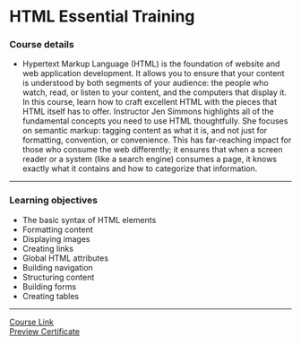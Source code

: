 # HTML Essential Training
### Course details
- Hypertext Markup Language (HTML) is the foundation of website and web application development. It allows you to ensure that your content is understood by both segments of your audience: the people who watch, read, or listen to your content, and the computers that display it. In this course, learn how to craft excellent HTML with the pieces that HTML itself has to offer. Instructor Jen Simmons highlights all of the fundamental concepts you need to use HTML thoughtfully. She focuses on semantic markup: tagging content as what it is, and not just for formatting, convention, or convenience. This has far-reaching impact for those who consume the web differently; it ensures that when a screen reader or a system (like a search engine) consumes a page, it knows exactly what it contains and how to categorize that information.
---
### Learning objectives
- The basic syntax of HTML elements
- Formatting content
- Displaying images
- Creating links
- Global HTML attributes
- Building navigation
- Structuring content
- Building forms
- Creating tables
-------------------------------
[Course Link](https://www.linkedin.com/learning/html-essential-training-4)
<br>[Preview Certificate]()
